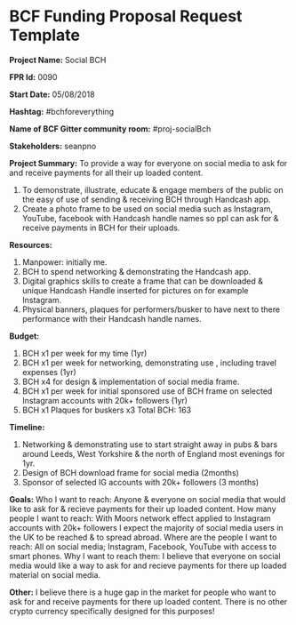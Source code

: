 
# BCF Funding Proposal Request Template

**Project Name:**
Social BCH 

**FPR Id:**
0090

**Start Date:**
05/08/2018

**Hashtag:**
#bchforeverything

**Name of BCF Gitter community room:**
#proj-socialBch

**Stakeholders:**
seanpno

**Project Summary:**
To provide a way for everyone on social media to ask for and receive payments for all their up loaded content.
1. To demonstrate, illustrate, educate &amp; engage members of the public on the easy of use of sending &amp; receiving BCH through Handcash app.
2. Create a photo frame to be used on social media such as Instagram, YouTube, facebook with Handcash handle names so ppl can ask for &amp; receive payments in BCH for their uploads.

**Resources:**
1. Manpower: initially me.
2. BCH to spend networking &amp; demonstrating the Handcash app.
3. Digital graphics skills to create a frame that can be downloaded &amp; unique Handcash Handle inserted for pictures on for example Instagram.
4. Physical banners, plaques for performers/busker to have next to there performance with their Handcash handle names.

**Budget:**
1. BCH x1 per week for my time (1yr)
2. BCH x1 per week for networking, demonstrating use , including travel expenses (1yr)
3. BCH x4 for design &amp; implementation of social media frame.
4. BCH x1 per week for initial sponsored use of BCH frame on selected Instagram accounts with 20k+ followers (1yr)
5. BCH x1 Plaques for buskers x3 
Total BCH: 163

**Timeline:**
1. Networking &amp; demonstrating use to start straight away in pubs &amp; bars around Leeds, West Yorkshire &amp; the north of England most evenings for 1yr.
2. Design of BCH download frame for social media (2months)
3. Sponsor of selected IG accounts with 20k+ followers (3 months)

**Goals:**
Who I want to reach: Anyone &amp; everyone on social media that would like to ask for &amp; recieve payments for their up loaded content.
How many people I want to reach: With Moors network effect applied to Instagram accounts with 20k+ followers I expect the majority of social media users in the UK to be reached &amp; to spread abroad.
Where are the people I want to reach: All on social media; Instagram, Facebook, YouTube with access to smart phones.
Why I want to reach them: I believe that everyone on social media would like a way to ask for and recieve payments for there up loaded material on social media.

**Other:**
I believe there is a huge gap in the market for people who want to ask for and receive payments for there up loaded content. There is no other crypto currency specifically designed for this purposes!
